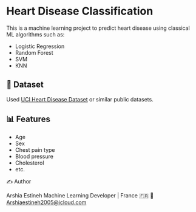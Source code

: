 # Heart Disease Classification

This is a machine learning project to predict heart disease using classical ML algorithms such as:

- Logistic Regression
- Random Forest
- SVM
- KNN

## 📁 Dataset
Used [UCI Heart Disease Dataset](https://archive.ics.uci.edu/ml/datasets/heart+Disease) or similar public datasets.

## 📊 Features
- Age
- Sex
- Chest pain type
- Blood pressure
- Cholesterol
- etc.


✍ Author

Arshia Estineh
Machine Learning Developer | France 🇫🇷
📧 Arshiaestineh2005@icloud.com
